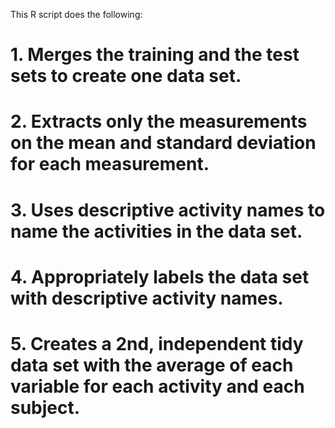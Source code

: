  This R script does the following:

# 1. Merges the training and the test sets to create one data set.



# 2. Extracts only the measurements on the mean and standard deviation for each measurement.



# 3. Uses descriptive activity names to name the activities in the data set.


# 4. Appropriately labels the data set with descriptive activity names.



# 5. Creates a 2nd, independent tidy data set with the average of each variable for each activity and each subject.


